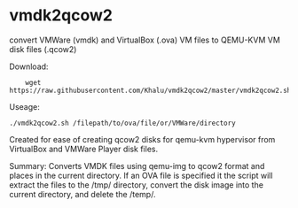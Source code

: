 # vmdk2qcow2
convert VMWare (vmdk) and VirtualBox (.ova) VM files to QEMU-KVM VM disk files (.qcow2)

Download:
```
    wget  https://raw.githubusercontent.com/Khalu/vmdk2qcow2/master/vmdk2qcow2.sh
```
Useage: 
```
./vmdk2qcow2.sh /filepath/to/ova/file/or/VMWare/directory
```
Created for ease of creating qcow2 disks for qemu-kvm hypervisor from VirtualBox and VMWare Player disk files.

Summary:
Converts VMDK files using qemu-img to qcow2 format and places in the current directory. If an OVA file is specified it the script will extract the files to the /tmp/ directory, convert the disk image into the current directory, and delete the /temp/. 
